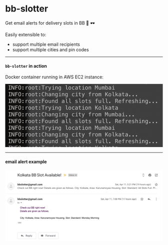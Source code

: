 # bb-slotter
Get email alerts for delivery slots in BB :email: :dark_sunglasses:

Easily extensible to:

- support multiple email recipients
- support multiple cities and pin codes

---

#### `bb-slotter` in action

Docker container running in AWS EC2 instance:

![image-20200412122911322](./screenshots/image-20200412122911322.png)

---

#### email alert example

![image-20200412122335908](./screenshots/image-20200412122335908.png)

